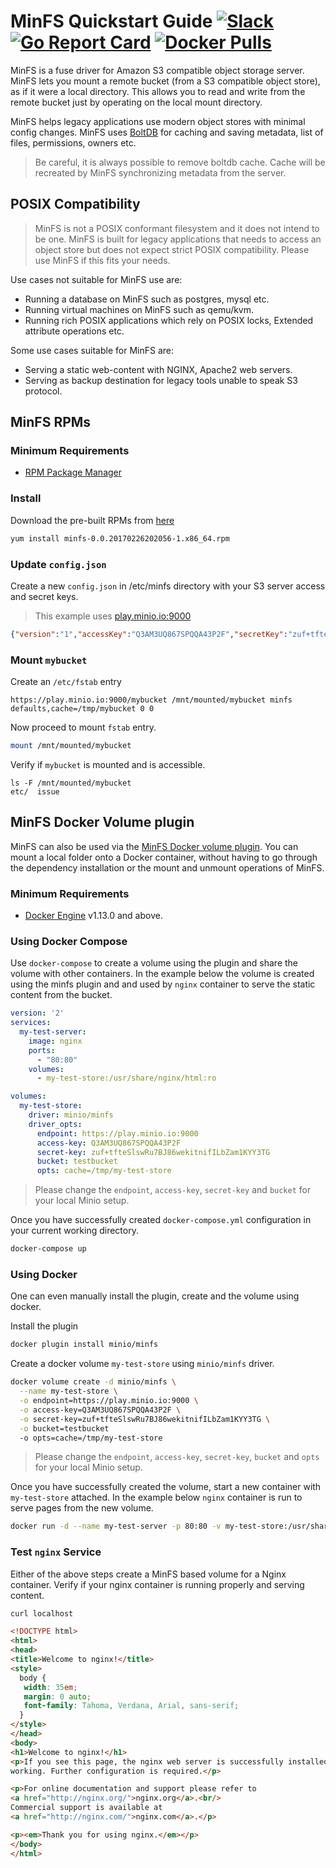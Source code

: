 # MinFS Quickstart Guide [![Slack](https://slack.minio.io/slack?type=svg)](https://slack.minio.io) [![Go Report Card](https://goreportcard.com/badge/minio/minfs)](https://goreportcard.com/report/minio/minfs) [![Docker Pulls](https://img.shields.io/docker/pulls/minio/minfs.svg?maxAge=604800)](https://hub.docker.com/r/minio/minfs/)

MinFS is a fuse driver for Amazon S3 compatible object storage server. MinFS lets you mount a remote bucket (from a S3 compatible object store), as if it were a local directory. This allows you to read and write from the remote bucket just by operating on the local mount directory.

MinFS helps legacy applications use modern object stores with minimal config changes. MinFS uses [BoltDB](https://github.com/boltdb/bolt) for caching and saving metadata, list of files, permissions, owners etc.

> Be careful, it is always possible to remove boltdb cache. Cache will be recreated by MinFS synchronizing metadata from the server.

## POSIX Compatibility
> MinFS is not a POSIX conformant filesystem and it does not intend to be one. MinFS is built for legacy applications that needs to access an object store but does not expect strict POSIX compatibility. Please use MinFS if this fits your needs.

Use cases not suitable for MinFS use are:
- Running a database on MinFS such as postgres, mysql etc.
- Running virtual machines on MinFS such as qemu/kvm.
- Running rich POSIX applications which rely on POSIX locks, Extended attribute operations etc.

Some use cases suitable for MinFS are:
- Serving a static web-content with NGINX, Apache2 web servers.
- Serving as backup destination for legacy tools unable to speak S3 protocol.

## MinFS RPMs
### Minimum Requirements
- [RPM Package Manager](http://rpm.org/)

### Install
Download the pre-built RPMs from [here](https://github.com/minio/minfs/releases/tag/RELEASE.2017-02-26T20-20-56Z)
```sh
yum install minfs-0.0.20170226202056-1.x86_64.rpm
```

### Update `config.json`
Create a new `config.json` in /etc/minfs directory with your S3 server access and secret keys.

> This example uses [play.minio.io:9000](https://play.minio.io:9000)

```json
{"version":"1","accessKey":"Q3AM3UQ867SPQQA43P2F","secretKey":"zuf+tfteSlswRu7BJ86wekitnifILbZam1KYY3TG"}
```

### Mount `mybucket`
Create an `/etc/fstab` entry
```
https://play.minio.io:9000/mybucket /mnt/mounted/mybucket minfs defaults,cache=/tmp/mybucket 0 0
```

Now proceed to mount `fstab` entry.
```sh
mount /mnt/mounted/mybucket
```

Verify if `mybucket` is mounted and is accessible.
```
ls -F /mnt/mounted/mybucket
etc/  issue
```

## MinFS Docker Volume plugin
MinFS can also be used via the [MinFS Docker volume plugin](https://github.com/minio/minfs/tree/master/docker-plugin). You can mount a local folder onto a Docker container, without having to go through the dependency installation or the mount and unmount operations of MinFS.

### Minimum Requirements
- [Docker Engine](http://docker.com/) v1.13.0 and above.

### Using Docker Compose
Use `docker-compose` to create a volume using the plugin and share the volume with other containers. In the example below the volume is created using the minfs plugin and and used by `nginx` container to serve the static content from the bucket.

```yml
version: '2'
services:
  my-test-server:
    image: nginx
    ports:
      - "80:80"
    volumes:
      - my-test-store:/usr/share/nginx/html:ro

volumes:
  my-test-store:
    driver: minio/minfs
    driver_opts:
      endpoint: https://play.minio.io:9000
      access-key: Q3AM3UQ867SPQQA43P2F
      secret-key: zuf+tfteSlswRu7BJ86wekitnifILbZam1KYY3TG
      bucket: testbucket
      opts: cache=/tmp/my-test-store
```

> Please change the `endpoint`, `access-key`, `secret-key` and `bucket` for your local Minio setup.

Once you have successfully created `docker-compose.yml` configuration in your current working directory.
```sh
docker-compose up
```

### Using Docker
One can even manually install the plugin, create and the volume using docker.

Install the plugin
```sh
docker plugin install minio/minfs
```

Create a docker volume `my-test-store` using `minio/minfs` driver.
```sh
docker volume create -d minio/minfs \
  --name my-test-store \
  -o endpoint=https://play.minio.io:9000 \
  -o access-key=Q3AM3UQ867SPQQA43P2F \
  -o secret-key=zuf+tfteSlswRu7BJ86wekitnifILbZam1KYY3TG \
  -o bucket=testbucket
  -o opts=cache=/tmp/my-test-store
```

> Please change the `endpoint`, `access-key`, `secret-key`, `bucket` and `opts` for your local Minio setup.

Once you have successfully created the volume, start a new container with `my-test-store` attached.
In the example below `nginx` container is run to serve pages from the new volume.
```sh
docker run -d --name my-test-server -p 80:80 -v my-test-store:/usr/share/nginx/html:ro nginx
```

### Test `nginx` Service
Either of the above steps create a MinFS based volume for a Nginx container. Verify if your nginx container is running properly and serving content.
```sh
curl localhost
```

```html
<!DOCTYPE html>
<html>
<head>
<title>Welcome to nginx!</title>
<style>
  body {
   width: 35em;
   margin: 0 auto;
   font-family: Tahoma, Verdana, Arial, sans-serif;
  }
</style>
</head>
<body>
<h1>Welcome to nginx!</h1>
<p>If you see this page, the nginx web server is successfully installed and
working. Further configuration is required.</p>

<p>For online documentation and support please refer to
<a href="http://nginx.org/">nginx.org</a>.<br/>
Commercial support is available at
<a href="http://nginx.com/">nginx.com</a>.</p>

<p><em>Thank you for using nginx.</em></p>
</body>
</html>
```
